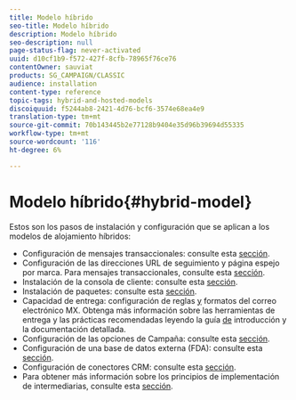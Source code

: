 ```yaml
---
title: Modelo híbrido
seo-title: Modelo híbrido
description: Modelo híbrido
seo-description: null
page-status-flag: never-activated
uuid: d10cf1b9-f572-427f-8cfb-78965f76ce76
contentOwner: sauviat
products: SG_CAMPAIGN/CLASSIC
audience: installation
content-type: reference
topic-tags: hybrid-and-hosted-models
discoiquuid: f5244ab8-2421-4d76-bcf6-3574e68ea4e9
translation-type: tm+mt
source-git-commit: 70b143445b2e77128b9404e35d96b39694d55335
workflow-type: tm+mt
source-wordcount: '116'
ht-degree: 6%

---
```



# Modelo híbrido{#hybrid-model}

Estos son los pasos de instalación y configuración que se aplican a los modelos de alojamiento híbridos:

* Configuración de mensajes transaccionales: consulte esta [sección](../../message-center/using/transactional-messaging-architecture.md).
* Configuración de las direcciones URL de seguimiento y página espejo por marca. Para mensajes transaccionales, consulte esta [sección](../../message-center/using/configuring-multibranding.md).
* Instalación de la consola de cliente: consulte esta [sección](../../installation/using/installing-the-client-console.md).
* Instalación de paquetes: consulte esta [sección](../../installation/using/installing-campaign-standard-packages.md).
* Capacidad de entrega: configuración de reglas [y](../../installation/using/email-deliverability.md#mx-configuration) formatos del correo electrónico [](../../installation/using/email-deliverability.md#managing-email-formats)MX. Obtenga más información sobre las herramientas de entrega y las prácticas recomendadas leyendo la guía [de](../../delivery/using/deliverability-key-points.md) introducción y la documentación [](../../delivery/using/about-deliverability.md)detallada.
* Configuración de las opciones de Campaña: consulte esta [sección](../../installation/using/configuring-campaign-options.md).
* Configuración de una base de datos externa (FDA): consulte esta [sección](../../platform/using/about-fda.md).
* Configuración de conectores CRM: consulte esta [sección](../../platform/using/crm-connectors.md).
* Para obtener más información sobre los principios de implementación de intermediarias, consulte esta [sección](../../installation/using/mid-sourcing-deployment.md).

